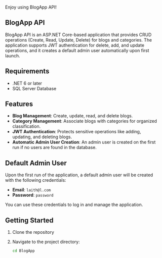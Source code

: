 Enjoy using BlogApp API!
## BlogApp API

BlogApp API is an ASP.NET Core-based application that provides CRUD operations (Create, Read, Update, Delete) for blogs and categories. The application supports JWT authentication for delete, add, and update operations, and it creates a default admin user automatically upon first launch.

## Requirements

- .NET 6 or later
- SQL Server Database

## Features

- **Blog Management**: Create, update, read, and delete blogs.
- **Category Management**: Associate blogs with categories for organized classification.
- **JWT Authentication**: Protects sensitive operations like adding, updating, and deleting blogs.
- **Automatic Admin User Creation**: An admin user is created on the first run if no users are found in the database.

## Default Admin User

Upon the first run of the application, a default admin user will be created with the following credentials:

- **Email**: `laith@l.com`
- **Password**: `password`

You can use these credentials to log in and manage the application.

## Getting Started

1. Clone the repository

2. Navigate to the project directory:
   ```bash
   cd BlogApp
